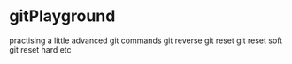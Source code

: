 # gitPlayground
 practising a little advanced git commands 
 git reverse
 git reset
 git reset soft
 git reset hard
 etc
